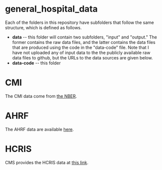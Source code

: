 # general_hospital_data


Each of the folders in this repository have subfolders that follow the same structure, which is defined as follows. 

* **data** -- this folder will contain two subfolders, "input" and "output." The former contains the raw data files, and the latter contains the data files that are produced using the code in the "data-code" file. Note that I have not uploaded any of input data to the the publicly available raw data files to github, but the URLs to the data sources are given below. 
* **data-code** -- this folder



# CMI 
The CMI data come from [the NBER](https://www.nber.org/research/data/centers-medicare-medicaid-services-cms-casemix-file-hospital-ipps). 

# AHRF 
The AHRF data are available [here](https://data.hrsa.gov/data/download?data=SHORT#SHORT).

# HCRIS 
CMS provides the HCRIS data at [this link](https://www.cms.gov/Research-Statistics-Data-and-Systems/Downloadable-Public-Use-Files/Cost-Reports/Cost-Reports-by-Fiscal-Year).